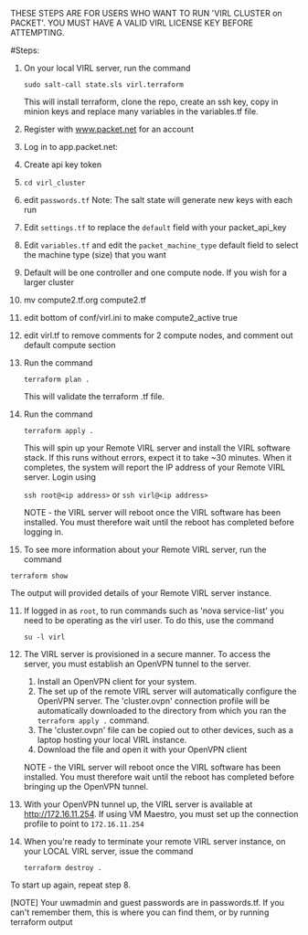 THESE STEPS ARE FOR USERS WHO WANT TO RUN 'VIRL CLUSTER on PACKET'.  YOU MUST HAVE A VALID VIRL LICENSE KEY BEFORE ATTEMPTING.

#Steps:

1. On your local VIRL server, run the command

   `sudo salt-call state.sls virl.terraform`
   
   This will install terraform, clone the repo, create an ssh key, copy in minion keys and replace many variables in the variables.tf file.
   
2. Register with www.packet.net for an account

3. Log in to app.packet.net:
  3. Create api key token

4. `cd virl_cluster`

5. edit `passwords.tf` Note: The salt state will generate new keys with each run

6. Edit `settings.tf` to replace the `default` field with your packet_api_key 

7. Edit `variables.tf` and edit the `packet_machine_type` default field to select the machine type (size) that you want

8. Default will be one controller and one compute node.  If you wish for a larger cluster
  1. mv compute2.tf.org compute2.tf
  2. edit bottom of conf/virl.ini to make compute2_active true
  3. edit virl.tf to remove comments for 2 compute nodes, and comment out default compute section

8. Run the command 

   `terraform plan .`
   
   This will validate the terraform .tf file.
   
9. Run the command 

   `terraform apply .`     
   
   This will spin up your Remote VIRL server and install the VIRL software stack. If this runs without errors, expect it to take ~30 minutes. When it completes, the system will report the IP address of your Remote VIRL server. Login using
   
    `ssh root@<ip address>` or `ssh virl@<ip address>`
    
    NOTE - the VIRL server will reboot once the VIRL software has been installed. You must therefore wait until the reboot has completed before logging in.

10. To see more information about your Remote VIRL server, run the command 

   `terraform show` 
   
   The output will provided details of your Remote VIRL server instance.


11. If logged in as `root`, to run commands such as 'nova service-list' you need to be operating as the virl user. To do this, use the command
 
    `su -l virl`

12. The VIRL server is provisioned in a secure manner. To access the server, you must establish an OpenVPN tunnel to the server.
    1. Install an OpenVPN client for your system.
    2. The set up of the remote VIRL server will automatically configure the OpenVPN server. The 'cluster.ovpn' connection profile will be automatically downloaded to the directory from which you ran the `terraform apply .` command. 
    3. The 'cluster.ovpn' file can be copied out to other devices, such as a laptop hosting your local VIRL instance.
    4. Download the file and open it with your OpenVPN client
   
    NOTE - the VIRL server will reboot once the VIRL software has been installed. You must therefore wait until the reboot has completed before bringing up the OpenVPN tunnel.
    
13. With your OpenVPN tunnel up, the VIRL server is available at http://172.16.11.254.
    If using VM Maestro, you must set up the connection profile to point to `172.16.11.254`

14. When you're ready to terminate your remote VIRL server instance, on your LOCAL VIRL server, issue the command 
 
    `terraform destroy .`

To start up again, repeat step 8.

[NOTE] Your uwmadmin and guest passwords are in passwords.tf. If you can't remember them, this is where you can find them, or by running terraform output
 

